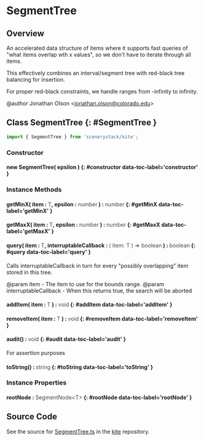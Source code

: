 # SegmentTree

## Overview

An accelerated data structure of items where it supports fast queries of "what items overlap wth x values",
so we don't have to iterate through all items.

This effectively combines an interval/segment tree with red-black tree balancing for insertion.

For proper red-black constraints, we handle ranges from -infinity to infinity.

@author Jonathan Olson &lt;jonathan.olson@colorado.edu&gt;

## Class SegmentTree {: #SegmentTree }


```js
import { SegmentTree } from 'scenerystack/kite';
```
### Constructor

#### new SegmentTree( epsilon ) {: #constructor data-toc-label='constructor' }

### Instance Methods

#### getMinX( item : <span style="font-weight: 400; opacity: 80%;">T</span>, epsilon : <span style="font-weight: 400; opacity: 80%;">number</span> ) : <span style="font-weight: 400; opacity: 80%;">number</span> {: #getMinX data-toc-label='getMinX' }

#### getMaxX( item : <span style="font-weight: 400; opacity: 80%;">T</span>, epsilon : <span style="font-weight: 400; opacity: 80%;">number</span> ) : <span style="font-weight: 400; opacity: 80%;">number</span> {: #getMaxX data-toc-label='getMaxX' }

#### query( item : <span style="font-weight: 400; opacity: 80%;">T</span>, interruptableCallback : <span style="font-weight: 400; opacity: 80%;">( item: T ) =&gt; boolean</span> ) : <span style="font-weight: 400; opacity: 80%;">boolean</span> {: #query data-toc-label='query' }

Calls interruptableCallback in turn for every "possibly overlapping" item stored in this tree.

@param item - The item to use for the bounds range.
@param interruptableCallback - When this returns true, the search will be aborted

#### addItem( item : <span style="font-weight: 400; opacity: 80%;">T</span> ) : <span style="font-weight: 400; opacity: 80%;">void</span> {: #addItem data-toc-label='addItem' }

#### removeItem( item : <span style="font-weight: 400; opacity: 80%;">T</span> ) : <span style="font-weight: 400; opacity: 80%;">void</span> {: #removeItem data-toc-label='removeItem' }

#### audit() : <span style="font-weight: 400; opacity: 80%;">void</span> {: #audit data-toc-label='audit' }

For assertion purposes

#### toString() : <span style="font-weight: 400; opacity: 80%;">string</span> {: #toString data-toc-label='toString' }

### Instance Properties

#### rootNode : <span style="font-weight: 400; opacity: 80%;">SegmentNode&lt;T&gt;</span> {: #rootNode data-toc-label='rootNode' }



## Source Code

See the source for [SegmentTree.ts](https://github.com/phetsims/kite/blob/main/js/ops/SegmentTree.ts) in the [kite](https://github.com/phetsims/kite) repository.
